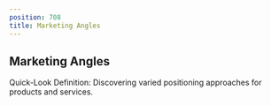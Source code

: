 ```yaml
---
position: 708
title: Marketing Angles
---
```


## Marketing Angles

Quick-Look Definition: Discovering varied positioning approaches for products and services.